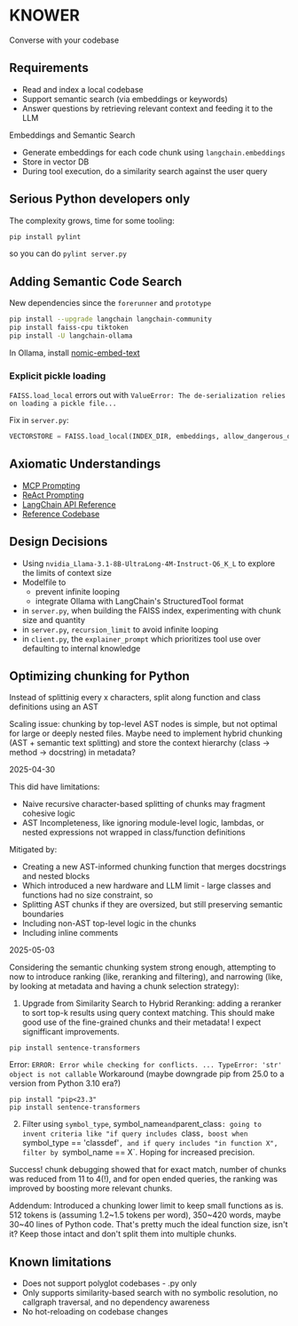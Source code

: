 # KNOWER

Converse with your codebase

## Requirements

- Read and index a local codebase
- Support semantic search (via embeddings or keywords)
- Answer questions by retrieving relevant context and feeding it to the LLM

Embeddings and Semantic Search

- Generate embeddings for each code chunk using `langchain.embeddings`
- Store in vector DB
- During tool execution, do a similarity search against the user query

## Serious Python developers only

The complexity grows, time for some tooling:

```bash
pip install pylint
```

so you can do `pylint server.py`

## Adding Semantic Code Search

New dependencies since the `forerunner` and `prototype`

```bash
pip install --upgrade langchain langchain-community
pip install faiss-cpu tiktoken
pip install -U langchain-ollama
```

In Ollama, install [nomic-embed-text](https://ollama.com/library/nomic-embed-text)

### Explicit pickle loading

`FAISS.load_local` errors out with `ValueError: The de-serialization relies on loading a pickle file...`

Fix in `server.py`:

```python
VECTORSTORE = FAISS.load_local(INDEX_DIR, embeddings, allow_dangerous_deserialization=True)
```

## Axiomatic Understandings

- [MCP Prompting](https://modelcontextprotocol.io/docs/concepts/prompts)
- [ReAct Prompting](https://www.promptingguide.ai/techniques/react)
- [LangChain API Reference](https://python.langchain.com/api_reference/core/index.html)
- [Reference Codebase](https://github.com/arunpshankar/react-from-scratch)

## Design Decisions

- Using `nvidia_Llama-3.1-8B-UltraLong-4M-Instruct-Q6_K_L` to explore the limits of context size
- Modelfile to
    - prevent infinite looping
    - integrate Ollama with LangChain's StructuredTool format
- in `server.py`, when building the FAISS index, experimenting with chunk size and quantity
- in `server.py`, `recursion_limit` to avoid infinite looping
- in `client.py`, the `explainer_prompt` which prioritizes tool use over defaulting to internal knowledge

## Optimizing chunking for Python

Instead of splittinig every x characters, split along function and class definitions using an AST

Scaling issue: chunking by top-level AST nodes is simple, but not optimal for large or deeply nested files.
Maybe need to implement hybrid chunking (AST + semantic text splitting)
and store the context hierarchy (class -> method -> docstring) in metadata?

2025-04-30

This did have limitations:
- Naive recursive character-based splitting of chunks may fragment cohesive logic
- AST Incompleteness, like ignoring module-level logic, lambdas, or nested expressions not wrapped in class/function definitions

Mitigated by:
- Creating a new AST-informed chunking function that merges docstrings and nested blocks
- Which introduced a new hardware and LLM limit - large classes and functions had no size constraint, so
- Splitting AST chunks if they are oversized, but still preserving semantic boundaries
- Including non-AST top-level logic in the chunks
- Including inline comments

2025-05-03

Considering the semantic chunking system strong enough, attempting to now to introduce ranking (like, reranking and filtering),
and narrowing (like, by looking at metadata and having a chunk selection strategy):

1. Upgrade from Similarity Search to Hybrid Reranking:
adding a reranker to sort top-k results using query context matching.
This should make good use of the fine-grained chunks and their metadata!
I expect signifficant improvements.
```
pip install sentence-transformers
```
Error: `ERROR: Error while checking for conflicts. ... TypeError: 'str' object is not callable`
Workaround (maybe downgrade pip from 25.0 to a version from Python 3.10 era?)
```
pip install "pip<23.3"
pip install sentence-transformers
```

2. Filter using `symbol_type`, symbol_name` and `parent_class`:
going to invent criteria like "if query includes `class`, boost when `symbol_type == 'classdef'`,
and if query includes "in function X", filter by `symbol_name == X`.
Hoping for increased precision.

Success! chunk debugging showed that for exact match, number of chunks was reduced from 11 to 4(!),
and for open ended queries, the ranking was improved by boosting more relevant chunks.

Addendum:
Introduced a chunking lower limit to keep small functions as is.
512 tokens is (assuming 1.2~1.5 tokens per word), 350~420 words, maybe 30~40 lines of Python code.
That's pretty much the ideal function size, isn't it?
Keep those intact and don't split them into multiple chunks.


## Known limitations

- Does not support polyglot codebases - .py only
- Only supports similarity-based search with no symbolic resolution, no callgraph traversal, and no dependency awareness
- No hot-reloading on codebase changes
